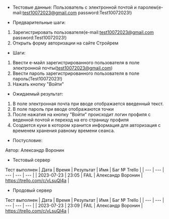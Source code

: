 * Тестовые данные: Пользователь с электронной почтой и паролем(e-mail:test10072023@gmail.com password:Test10072023!)


* Предварительные шаги:
1. Зарегистрировать пользователя(e-mail:test10072023@gmail.com password:Test10072023!)
2. Открыть форму авторизации на сайте Стройрем


* Шаги:
1. Ввести е-майл зарегистрированного пользователя в поле электронной почты(test10072023@gmail.com)
2. Ввести пароль зарегистрированного пользователя в поле пароль(Test10072023!)
4. Нажать кнопку "Войти"


* Ожидаемый результат:
1. В поле электронная почта при вводе отображается введенный текст.
2. В поле пароль при вводе отображаются точки
3. После нажатия на кнопку "Войти" происходит логин профиля с веденной почтой и переход на его страницу профиля
4. Создается куки в котором хранится информация для авторизация с временем хранения равному времени сеанса.

* Постусловие:

Автор: Александр Воронин

* Тестовый сервер 

Тест выполнен
| Дата | Время | Результат | Имя | Баг № Trello |
| --- | --- | --- | --- | --- |
| 2023-07-23 | 23:05 | FAIL | Александр Воронин | https://trello.com/c/vLsuQl4a  | 

* Продовый сервер

Тест выполнен
| Дата | Время | Результат | Имя | Баг № Trello |
| --- | --- | --- | --- | --- |
| 2023-07-23 | 23:09 | FAIL | Александр Воронин | https://trello.com/c/vLsuQl4a | 
